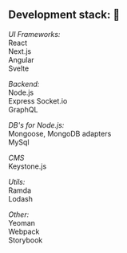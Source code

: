 ## Development stack: :metal:

*UI Frameworks:*  
React  
Next.js  
Angular  
Svelte  

*Backend:*  
Node.js  
Express
Socket.io  
GraphQL  

*DB's for Node.js:*  
Mongoose, MongoDB adapters  
MySql  

*CMS*  
Keystone.js  

*Utils:*  
Ramda  
Lodash  

*Other:*  
Yeoman  
Webpack  
Storybook  
